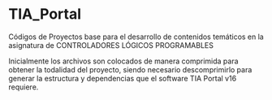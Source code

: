 # TIA_Portal
Códigos de Proyectos base para el desarrollo de contenidos temáticos en la asignatura de CONTROLADORES LÓGICOS PROGRAMABLES

Inicialmente los archivos son colocados de manera comprimida para obtener la todalidad del proyecto, siendo necesario descomprimirlo para generar la estructura y dependencias que el software TIA Portal v16 requiere.
